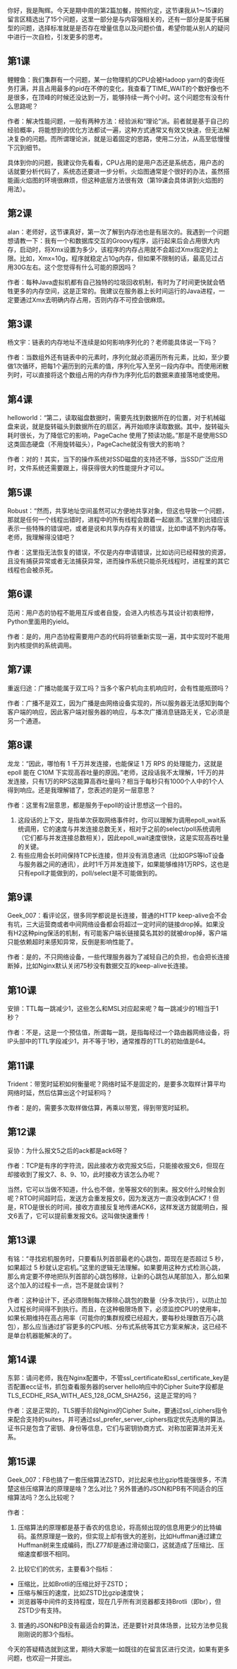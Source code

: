 你好，我是陶辉。今天是期中周的第2篇加餐，按照约定，这节课我从1～15课的留言区精选出了15个问题，这里一部分是与内容强相关的，还有一部分是属于拓展型的问题，选择标准就是是否存在增量信息以及问题价值，希望你能从别人的疑问中进行一次自检，引发更多的思考。

## 第1课

鲤鲤鱼：我们集群有一个问题，某一台物理机的CPU会被Hadoop yarn的查询任务打满，并且占用最多的pid在不停的变化，我查看了TIME\_WAIT的个数好像也不是很多，在顶峰的时候还没达到一万，能够持续一两个小时。这个问题您有没有什么思路呢？

作者：解决性能问题，一般有两种方法：经验派和“理论”派。前者就是基于自己的经验概率，将能想到的优化方法都试一遍，这种方式通常又有效又快速，但无法解决复杂的问题。而所谓理论派，就是沿着固定的思路，使用二分法，从高至低慢慢下沉到细节。

具体到你的问题，我建议你先看看，CPU占用的是用户态还是系统态，用户态的话就要分析代码了，系统态还要进一步分析。火焰图通常是个很好的办法，虽然搭能画火焰图的环境很麻烦，但这种底层方法很有效（第19课会具体讲到火焰图的用法）。

## 第2课

alan：老师好，这节课真好，第一次了解到内存池也是有层次的。我遇到一个问题想请教一下：我有一个和数据库交互的Groovy程序，运行起来后会占用很大内存，启动时，将Xmx设置为多少，该程序的内存占用就不会超过Xmx指定的上限。比如，Xmx=10g，程序就稳定占10g内存，但如果不限制的话，最高见过占用30G左右。这个您觉得有什么可能的原因吗？

作者：每种Java虚拟机都有自己独特的垃圾回收机制，有时为了时间更快就会牺牲更多的内存空间，这是正常的。我建议在服务器上长时间运行的Java进程，一定要通过Xmx去明确内存占用，否则内存不可控会很麻烦。

## 第3课

杨文宇：链表的内存地址不连续是如何影响序列化的？老师能具体说一下吗？

作者：当数组外还有链表中的元素时，序列化就必须遍历所有元素，比如，至少要做1次循环，把每1个遍历到的元素的值，序列化写入至另一段内存中。而使用闭散列时，可以直接将这个数组占用的内存作为序列化后的数据来直接落地或使用。

## 第4课

helloworld：“第二，读取磁盘数据时，需要先找到数据所在的位置，对于机械磁盘来说，就是旋转磁头到数据所在的扇区，再开始顺序读取数据。其中，旋转磁头耗时很长，为了降低它的影响，PageCache 使用了预读功能。”那是不是使用SSD这类固态硬盘（不用旋转磁头），PageCache就没有很大的影响？

作者：对的！其实，当下的操作系统对SSD磁盘的支持还不够，当SSD广泛应用时，文件系统还需要跟上，得获得很大的性能提升才可以。

## 第5课

Robust：“然而，共享地址空间虽然可以方便地共享对象，但这也导致一个问题，那就是任何一个线程出错时，进程中的所有线程会跟着一起崩溃。”这里的出错应该表示一些特殊的错误吧，或者是说和共享内存有关的错误，比如申请不到内存等。老师，我理解得没错吧？

作者：这里指无法恢复的错误，不仅是内存申请错误，比如访问已经释放的资源，且没有捕获异常或者无法捕获异常，进而操作系统只能杀死线程时，进程里的其它线程也会被杀死。

## 第6课

范闲：用户态的协程不能用互斥或者自旋，会进入内核态与其设计初衷相悖，Python里面用的yield。

作者：是的，用户态协程需要用户态的代码将锁重新实现一遍，其中实现时不能用到内核提供的系统调用。

## 第7课

重返归途：广播功能属于双工吗？当多个客户机向主机响应时，会有性能瓶颈吗？

作者：广播不是双工，因为广播是由网络设备实现的，所以服务器无法感知到每个客户端的响应，因此客户端对服务器的响应，与本次广播消息链路无关，它必须是另一个通道。

## 第8课

龙龙：“因此，哪怕有 1 千万并发连接，也能保证 1 万 RPS 的处理能力，这就是 epoll 能在 C10M 下实现高吞吐量的原因。”老师，这段话我不太理解，1千万的并发连接，只有1万的RPS这能算高吞吐量吗？相当于每秒只有1000个人中的1个人得到响应。还是我理解错了，您表述的是另一层意思？

作者：这里有2层意思，都是服务于epoll的设计思想这一个目的。

1. 这段话的上下文，是指单次获取网络事件时，你可以理解为调用epoll\_wait系统调用，它的速度与并发连接总数无关，相对于之前的select/poll系统调用（它们都与并发连接总数相关），因此epoll\_wait速度很快，这是实现高吞吐量的关键。
2. 有些应用会长时间保持TCP长连接，但并没有消息通讯（比如GPS等IoT设备与服务器之间的通讯），此时1千万并发连接下，如果能够维持1万RPS，这也是只有epoll才能做到的，poll/select是不可能做到的。

## 第9课

Geek\_007：看评论区，很多同学都说是长连接，普通的HTTP keep-alive会不会有坑，三大运营商或者中间网络设备都会将超过一定时间的链接drop掉。如果没有H2这种ping保活的机制，有可能客户端长链接莫名其妙的就被drop掉，客户端只能依赖超时来感知异常，反倒是影响性能了。

作者：是的，不只网络设备，一些代理服务器为了减轻自己的负担，也会把长连接断掉，比如Nginx默认关闭75秒没有数据交互的keep-alive长连接。

## 第10课

安排：TTL每一跳减少1，这些怎么和MSL对应起来呢？每一跳减少的1相当于1秒？

作者：不是，这是一个预估值，所谓每一跳，是指每经过一个路由器网络设备，将IP头部中的TTL字段减少1，并不等于1秒，通常推荐的TTL的初始值是64。

## 第11课

Trident：带宽时延积如何衡量呢？网络时延不是固定的，是要多次取样计算平均网络时延，然后估算出这个时延积吗？

作者：是的，需要多次取样做估算，再乘以带宽，得到带宽时延积。

## 第12课

妥协：为什么报文5之后的ack都是ack6呀？

作者：TCP是有序的字符流，因此接收方收完报文5后，只能接收报文6，但现在却接收到了报文7、8、9、10，此时接收方该怎么办呢？

当然，它可以当做不知道，什么也不做，坐等报文6的到来。报文6什么时候会到呢？RTO时间超时后，发送方会重发报文6，因为发送方一直没收到ACK7！但是，RTO是很长的时间，接收方直接反复地传递ACK6，这样发送方就能明白，报文6丢了，它可以提前重发报文6。这叫做快速重传！

## 第13课

有铭：“寻找宕机服务时，只要看队列首部最老的心跳包，距现在是否超过 5 秒，如果超过 5 秒就认定宕机。”这里的逻辑无法理解。如果要用这种方式检测心跳，那么肯定要不停地把队列首部的心跳包移除，让新的心跳包从尾部加入，那么如果这个加入的过程卡一点，岂不是就会误判？

作者：这种设计下，还必须限制每次移除心跳包的数量（分多次执行），以防止加入过程长时间得不到执行。而且，在这种极限场景下，必须监控CPU的使用率，如果长期维持在高占用率（可能你的集群规模已经超大，要每秒处理数百万心跳包），那么应当通过扩容更多的CPU核、分布式系统等其它方案来解决，这已经不是单台机器能解决的了。

## 第14课

东郭：请问老师，我在Nginx配置中，不管ssl\_certificate和ssl\_certificate\_key是否配置ecc证书，抓包查看服务器的server hello响应中的Cipher Suite字段都是TLS\_ECDHE\_RSA\_WITH\_AES\_128\_GCM\_SHA256，这是正常的吗？

作者：这是正常的，TLS握手阶段Nginx的Cipher Suite，要通过ssl\_ciphers指令来配合支持的suites，并可通过ssl\_prefer\_server\_ciphers指定优先选用的算法。证书只是包含了密钥、身份等信息，它们与密钥协商方式、对称加密算法并无关系。

## 第15课

Geek\_007：FB也搞了一套压缩算法ZSTD，对比起来也比gzip性能强很多，不清楚这些压缩算法的原理是啥？怎么对比？另外普通的JSON和PB有不同适合的压缩算法吗？怎么比较呢？

作者：

1. 压缩算法的原理都是基于香农的信息论，将高频出现的信息用更少的比特编码。虽然原理是一致的，但实现上却有很大的差别，比如Huffman通过建立Huffman树来生成编码，而LZ77却是通过滑动窗口，这就造成了压缩比、压缩速度都很不相同。

2. 比较它们的优劣，主要看3个指标：


- 压缩比，比如Brotli的压缩比好于ZSTD；
- 压缩与解压的速度，比如ZSTD比gzip速度快；
- 浏览器等中间件的支持程度，现在几乎所有浏览器都支持Brotli（即br），但ZSTD少有支持。

3. 普通的JSON和PB没有最适合的算法，还是要针对具体场景，比较方法参见我刚刚说的那3个指标。

今天的答疑精选就到这里，期待大家能一如既往的在留言区进行交流，如果有更多问题，也欢迎一并提出。
